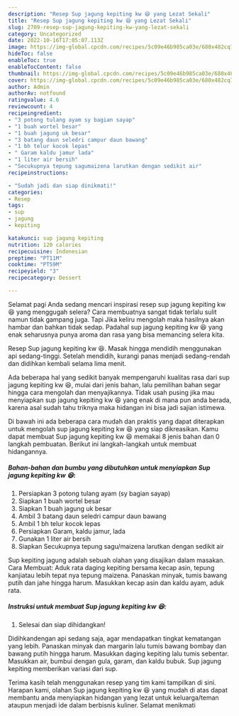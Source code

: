 ```yaml
---
description: "Resep Sup jagung kepiting kw 😆 yang Lezat Sekali"
title: "Resep Sup jagung kepiting kw 😆 yang Lezat Sekali"
slug: 2709-resep-sup-jagung-kepiting-kw-yang-lezat-sekali
category: Uncategorized
date: 2022-10-16T17:05:07.113Z
image: https://img-global.cpcdn.com/recipes/5c09e46b985ca03e/680x482cq70/sup-jagung-kepiting-kw-foto-resep-utama.jpg
hideToc: false
enableToc: true
enableTocContent: false
thumbnail: https://img-global.cpcdn.com/recipes/5c09e46b985ca03e/680x482cq70/sup-jagung-kepiting-kw-foto-resep-utama.jpg
cover: https://img-global.cpcdn.com/recipes/5c09e46b985ca03e/680x482cq70/sup-jagung-kepiting-kw-foto-resep-utama.jpg
author: Admin
authorAv: notfound
ratingvalue: 4.6
reviewcount: 4
recipeingredient:
- "3 potong tulang ayam sy bagian sayap"
- "1 buah wortel besar"
- "1 buah jagung uk besar"
- "3 batang daun seledri campur daun bawang"
- "1 bh telur kocok lepas"
- " Garam kaldu jamur lada"
- "1 liter air bersih"
- "Secukupnya tepung sagumaizena larutkan dengan sedikit air"
recipeinstructions:

- "Sudah jadi dan siap dinikmati!"
categories:
- Resep
tags:
- sup
- jagung
- kepiting

katakunci: sup jagung kepiting 
nutrition: 120 calories
recipecuisine: Indonesian
preptime: "PT11M"
cooktime: "PT59M"
recipeyield: "3"
recipecategory: Dessert

---
```



Selamat pagi Anda sedang mencari inspirasi resep sup jagung kepiting kw 😆 yang menggugah selera? Cara membuatnya sangat tidak terlalu sulit namun tidak gampang juga. Tapi Jika keliru mengolah maka hasilnya akan hambar dan bahkan tidak sedap. Padahal sup jagung kepiting kw 😆 yang enak seharusnya punya aroma dan rasa yang bisa memancing selera kita.


Resep Sup jagung kepiting kw 😆. Masak hingga mendidih menggunakan api sedang-tinggi. Setelah mendidih, kurangi panas menjadi sedang-rendah dan didihkan kembali selama lima menit.

Ada beberapa hal yang sedikit banyak mempengaruhi kualitas rasa dari sup jagung kepiting kw 😆, mulai dari jenis bahan, lalu pemilihan bahan segar hingga cara mengolah dan menyajikannya. Tidak usah pusing jika mau menyiapkan sup jagung kepiting kw 😆 yang enak di mana pun anda berada, karena asal sudah tahu triknya maka hidangan ini bisa jadi sajian istimewa.


Di bawah ini ada beberapa cara mudah dan praktis yang dapat diterapkan untuk mengolah sup jagung kepiting kw 😆 yang siap dikreasikan. Kamu dapat membuat Sup jagung kepiting kw 😆 memakai 8 jenis bahan dan 0 langkah pembuatan. Berikut ini langkah-langkah untuk membuat hidangannya.

<!--inarticleads1-->

##### Bahan-bahan dan bumbu yang dibutuhkan untuk menyiapkan Sup jagung kepiting kw 😆:

1. Persiapkan 3 potong tulang ayam (sy bagian sayap)
1. Siapkan 1 buah wortel besar
1. Siapkan 1 buah jagung uk besar
1. Ambil 3 batang daun seledri campur daun bawang
1. Ambil 1 bh telur kocok lepas
1. Persiapkan  Garam, kaldu jamur, lada
1. Gunakan 1 liter air bersih
1. Siapkan Secukupnya tepung sagu/maizena larutkan dengan sedikit air


Sup kepiting jagung adalah sebuah olahan yang disajikan dalam masakan. Cara Membuat: Aduk rata daging kepiting bersama kecap asin, tepung kanjiatau lebih tepat nya tepung maizena. Panaskan minyak, tumis bawang putih dan jahe hingga harum. Masukkan kecap asin dan kaldu ayam, aduk rata. 

<!--inarticleads2-->

##### Instruksi untuk membuat Sup jagung kepiting kw 😆:


1. Selesai dan siap dihidangkan!

Didihkandengan api sedang saja, agar mendapatkan tingkat kematangan yang lebih. Panaskan minyak dan margarin lalu tumis bawang bombay dan bawang putih hingga harum. Masukkan daging kepiting lalu tumis sebentar. Masukkan air, bumbui dengan gula, garam, dan kaldu bubuk. Sup jagung kepiting memberikan variasi dari sup. 

Terima kasih telah menggunakan resep yang tim kami tampilkan di sini. Harapan kami, olahan Sup jagung kepiting kw 😆 yang mudah di atas dapat membantu anda menyiapkan hidangan yang lezat untuk keluarga/teman ataupun menjadi ide dalam berbisnis kuliner. Selamat menikmati
